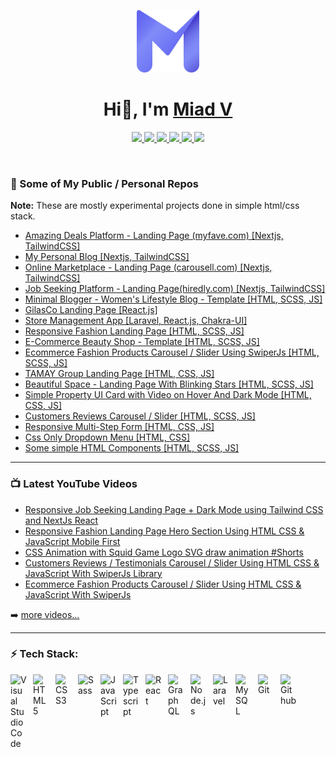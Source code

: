 <p align="center">
    <img  width="100" height="100" src="./assets/MV-Logo.svg">
    <h1 align="center">Hi👋, I'm <a href="https://www.miadv.dev" alt="blog">Miad V</a></h1>
</p>

<p align="center">
    <a href="https://www.buymeacoffee.com/miad" alt="buymeacoffee">
        <img src="https://img.shields.io/badge/Buy%20Me%20a%20Coffee-ffdd00?style=flat&logo=buy-me-a-coffee&logoColor=black" />
    </a>
    <a href="https://www.linkedin.com/in/miad-vosoughi" alt="LinkedIn">
        <img src="https://img.shields.io/badge/LinkedIn-%230077B5.svg?style=flat&logo=linkedin&logoColor=white" />
    </a>
    <a href="mailto:miadv.biz@gmail.com" alt="gmail">
        <img src="https://img.shields.io/badge/Gmail-D14836.svg?style=flat&logo=gmail&logoColor=white" />
    </a>
    <a href="https://twitter.com/Miad_Vosoughi" alt="twitter">
        <img src="https://img.shields.io/badge/Twitter-%231DA1F2.svg?style=flat&logo=twitter&logoColor=white" />
    </a>
    <a href="https://www.youtube.com/c/MiadVosoughi" alt="youtube">
        <img src="https://img.shields.io/badge/Youtube-%23FF0000.svg?style=flat&logo=youTube&logoColor=white" />
    </a>
    <a href="https://www.instagram.com/miadv.dev" alt="instagram">
        <img src="https://img.shields.io/badge/Instagram-%23E4405F.svg?style=flat&logo=instagram&logoColor=white" />
    </a>
</p>

<br />

### 📂 Some of My Public / Personal Repos

**Note:** These are mostly experimental projects done in simple html/css stack.

- [Amazing Deals Platform - Landing Page (myfave.com) [Nextjs, TailwindCSS]](https://github.com/MiadV/myfave-tw)
- [My Personal Blog [Nextjs, TailwindCSS]](https://github.com/MiadV/miadv.dev)
- [Online Marketplace - Landing Page (carousell.com) [Nextjs, TailwindCSS]](https://github.com/MiadV/carousell-tw)
- [Job Seeking Platform - Landing Page(hiredly.com) [Nextjs, TailwindCSS]](https://github.com/MiadV/hiredli-tw)
- [Minimal Blogger - Women's Lifestyle Blog - Template [HTML, SCSS, JS]](https://github.com/MiadV/Minimal-Blogger-Women-Lifestyle-Blog-Template)
- [GilasCo Landing Page [React.js]](https://github.com/MiadV/gilasco-landing-page)
- [Store Management App [Laravel, React.js, Chakra-UI]](https://github.com/MiadV/store-management)
- [Responsive Fashion Landing Page [HTML, SCSS, JS]](https://github.com/MiadV/Responsive-Fashion-Landing-Page-Hero-Section-Using-HTML-CSS-JavaScript-Mobile-First)
- [E-Commerce Beauty Shop - Template [HTML, SCSS, JS]](https://github.com/MiadV/ecommerce-template-beautyshop)
- [Ecommerce Fashion Products Carousel / Slider Using SwiperJs [HTML, SCSS, JS]](https://github.com/MiadV/ecommerce-fashion-products-carousel)
- [TAMAY Group Landing Page [HTML, CSS, JS]](https://github.com/MiadV/tamay-group-landing-page)
- [Beautiful Space - Landing Page With Blinking Stars [HTML, SCSS, JS]](https://github.com/MiadV/beautiful-space-landing-page)
- [Simple Property UI Card with Video on Hover And Dark Mode [HTML, CSS, JS]](https://github.com/MiadV/card-with-video-on-hover)
- [Customers Reviews Carousel / Slider [HTML, SCSS, JS]](https://github.com/MiadV/Customers-Reviews-Carousel)
- [Responsive Multi-Step Form [HTML, CSS, JS]](https://github.com/MiadV/simple-multi-step-form)
- [Css Only Dropdown Menu [HTML, CSS]](https://github.com/MiadV/CSS-Only-Dropdown-Menu)
- [Some simple HTML Components [HTML, SCSS, JS]](https://github.com/MiadV/html-playground)

---

### 📺 Latest YouTube Videos

<!-- YOUTUBE:START -->
- [Responsive Job Seeking Landing Page + Dark Mode using Tailwind CSS and NextJs React](https://www.youtube.com/watch?v=CJW3cIwDScg)
- [Responsive Fashion Landing Page Hero Section Using HTML CSS &amp; JavaScript Mobile First](https://www.youtube.com/watch?v=5WHbhwjVSfU)
- [CSS Animation with Squid Game Logo SVG draw animation #Shorts](https://www.youtube.com/watch?v=MqpSXtvFhXk)
- [Customers Reviews / Testimonials Carousel / Slider Using HTML CSS &amp; JavaScript With SwiperJs Library](https://www.youtube.com/watch?v=D1ZiN2FuLHA)
- [Ecommerce Fashion Products Carousel / Slider Using HTML CSS &amp; JavaScript With SwiperJs](https://www.youtube.com/watch?v=gD1dLiCUcO4)
<!-- YOUTUBE:END -->

➡️ [more videos...](https://www.youtube.com/c/MiadVosoughi)

---

### ⚡ Tech Stack:

<img align="left" alt="Visual Studio Code" width="26px" src="https://cdn.jsdelivr.net/gh/devicons/devicon/icons/vscode/vscode-original.svg" style="padding-right:10px;" />
<img align="left" alt="HTML5" width="26px" src="https://cdn.jsdelivr.net/gh/devicons/devicon/icons/html5/html5-original.svg" style="padding-right:10px;" />
<img align="left" alt="CSS3" width="26px" src="https://cdn.jsdelivr.net/gh/devicons/devicon/icons/css3/css3-original.svg" style="padding-right:10px;" />
<img align="left" alt="Sass" width="26px" src="https://cdn.jsdelivr.net/gh/devicons/devicon/icons/sass/sass-original.svg" style="padding-right:10px;" />
<img align="left" alt="JavaScript" width="26px" src="https://cdn.jsdelivr.net/gh/devicons/devicon/icons/javascript/javascript-original.svg" style="padding-right:10px;" />
<img align="left" alt="Typescript" width="26px" src="https://cdn.jsdelivr.net/gh/devicons/devicon/icons/typescript/typescript-original.svg" style="padding-right:10px;" />
<img align="left" alt="React" width="26px" src="https://cdn.jsdelivr.net/gh/devicons/devicon/icons/react/react-original.svg" style="padding-right:10px;" />
<img align="left" alt="GraphQL" width="26px" src="https://cdn.jsdelivr.net/gh/devicons/devicon/icons/graphql/graphql-plain.svg" style="padding-right:10px;" />
<img align="left" alt="Node.js" width="26px" src="https://cdn.jsdelivr.net/gh/devicons/devicon/icons/nodejs/nodejs-original.svg" style="padding-right:10px;" />
<img align="left" alt="Laravel" width="26px" src="https://cdn.jsdelivr.net/gh/devicons/devicon/icons/laravel/laravel-plain.svg" style="padding-right:10px;" />
<img align="left" alt="MySQL" width="26px" src="https://cdn.jsdelivr.net/gh/devicons/devicon/icons/mysql/mysql-original.svg" style="padding-right:10px;" />
<img align="left" alt="Git" width="26px" src="https://cdn.jsdelivr.net/gh/devicons/devicon/icons/git/git-original.svg" style="padding-right:10px;" />
<img align="left" alt="Github" width="26px" src="https://cdn.jsdelivr.net/gh/devicons/devicon/icons/github/github-original.svg" style="padding-right:10px;" />
